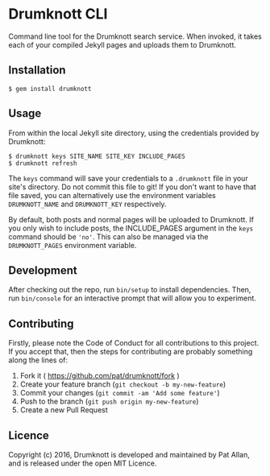 # Drumknott CLI

Command line tool for the Drumknott search service. When invoked, it takes each of your compiled Jekyll pages and uploads them to Drumknott.

## Installation

    $ gem install drumknott

## Usage

From within the local Jekyll site directory, using the credentials provided by Drumknott:

    $ drumknott keys SITE_NAME SITE_KEY INCLUDE_PAGES
    $ drumknott refresh

The `keys` command will save your credentials to a `.drumknott` file in your site's directory. Do not commit this file to git! If you don't want to have that file saved, you can alternatively use the environment variables `DRUMKNOTT_NAME` and `DRUMKNOTT_KEY` respectively.

By default, both posts and normal pages will be uploaded to Drumknott. If you only wish to include posts, the INCLUDE_PAGES argument in the `keys` command should be `'no'`. This can also be managed via the `DRUMKNOTT_PAGES` environment variable.

## Development

After checking out the repo, run `bin/setup` to install dependencies. Then, run `bin/console` for an interactive prompt that will allow you to experiment.

## Contributing

Firstly, please note the Code of Conduct for all contributions to this project. If you accept that, then the steps for contributing are probably something along the lines of:

1. Fork it ( https://github.com/pat/drumknott/fork )
2. Create your feature branch (`git checkout -b my-new-feature`)
3. Commit your changes (`git commit -am 'Add some feature'`)
4. Push to the branch (`git push origin my-new-feature`)
5. Create a new Pull Request

## Licence

Copyright (c) 2016, Drumknott is developed and maintained by Pat Allan, and is
released under the open MIT Licence.
